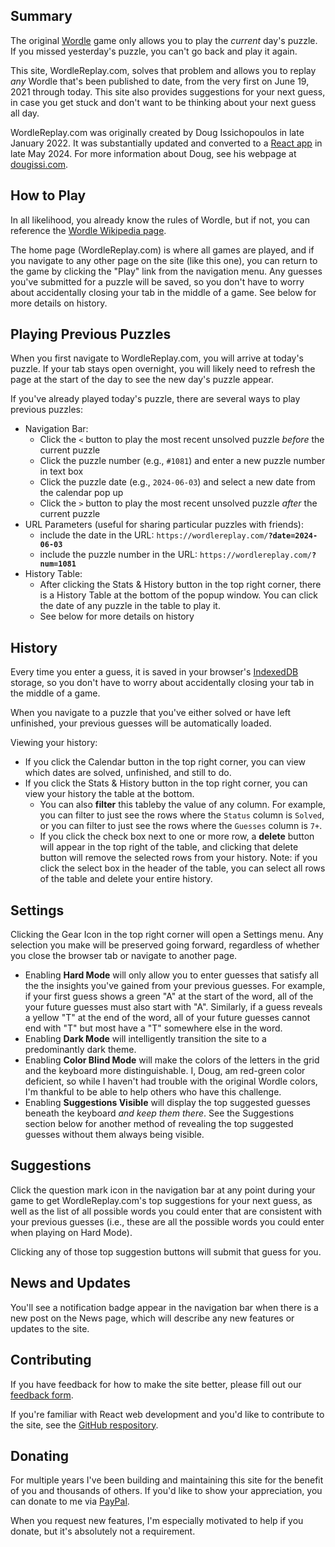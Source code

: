 ## Summary

The original [Wordle](https://en.wikipedia.org/wiki/Wordle) game only allows you to play the _current_ day's puzzle. If you missed yesterday's puzzle, you can't go back and play it again.

This site, WordleReplay.com, solves that problem and allows you to replay _any_ Wordle that's been published to date, from the very first on June 19, 2021 through today. This site also provides suggestions for your next guess, in case you get stuck and don't want to be thinking about your next guess all day.

WordleReplay.com was originally created by Doug Issichopoulos in late January 2022. It was substantially updated and converted to a [React app](https://react.dev/) in late May 2024. For more information about Doug, see his webpage at [dougissi.com](https://www.dougissi.com).


## How to Play

In all likelihood, you already know the rules of Wordle, but if not, you can reference the [Wordle Wikipedia page](https://en.wikipedia.org/wiki/Wordle).

The home page (WordleReplay.com) is where all games are played, and if you navigate to any other page on the site (like this one), you can return to the game by clicking the "Play" link from the navigation menu. Any guesses you've submitted for a puzzle will be saved, so you don't have to worry about accidentally closing your tab in the middle of a game. See below for more details on history.


## Playing Previous Puzzles

When you first navigate to WordleReplay.com, you will arrive at today's puzzle. If your tab stays open overnight, you will likely need to refresh the page at the start of the day to see the new day's puzzle appear.

If you've already played today's puzzle, there are several ways to play previous puzzles:
* Navigation Bar:
  * Click the `<` button to play the most recent unsolved puzzle _before_ the current puzzle
  * Click the puzzle number (e.g., `#1081`) and enter a new puzzle number in text box
  * Click the puzzle date (e.g., `2024-06-03`) and select a new date from the calendar pop up
  * Click the `>` button to play the most recent unsolved puzzle _after_ the current puzzle
* URL Parameters (useful for sharing particular puzzles with friends):
  * include the date in the URL: `https://wordlereplay.com/`**`?date=2024-06-03`**
  * include the puzzle number in the URL: `https://wordlereplay.com/`**`?num=1081`**
* History Table:
  * After clicking the Stats & History button in the top right corner, there is a History Table at the bottom of the popup window. You can click the date of any puzzle in the table to play it.
  * See below for more details on history


## History

Every time you enter a guess, it is saved in your browser's [IndexedDB](https://developer.mozilla.org/en-US/docs/Web/API/IndexedDB_API) storage, so you don't have to worry about accidentally closing your tab in the middle of a game.

When you navigate to a puzzle that you've either solved or have left unfinished, your previous guesses will be automatically loaded.

Viewing your history:
* If you click the Calendar button in the top right corner, you can view which dates are solved, unfinished, and still to do.
* If you click the Stats & History button in the top right corner, you can view your history the table at the bottom.
  * You can also **filter** this tableby the value of any column. For example, you can filter to just see the rows where the `Status` column is `Solved`, or you can filter to just see the rows where the `Guesses` column is `7+`.
  * If you click the check box next to one or more row, a **delete** button will appear in the top right of the table, and clicking that delete button will remove the selected rows from your history. Note: if you click the select box in the header of the table, you can select all rows of the table and delete your entire history.


## Settings

Clicking the Gear Icon in the top right corner will open a Settings menu. Any selection you make will be preserved going forward, regardless of whether you close the browser tab or navigate to another page.

* Enabling **Hard Mode** will only allow you to enter guesses that satisfy all the the insights you've gained from your previous guesses. For example, if your first guess shows a green "A" at the start of the word, all of the your future guesses must also start with "A". Similarly, if a guess reveals a yellow "T" at the end of the word, all of your future guesses cannot end with "T" but most have a "T" somewhere else in the word.
* Enabling **Dark Mode** will intelligently transition the site to a predominantly dark theme.
* Enabling **Color Blind Mode** will make the colors of the letters in the grid and the keyboard more distinguishable. I, Doug, am red-green color deficient, so while I haven't had trouble with the original Wordle colors, I'm thankful to be able to help others who have this challenge.
* Enabling **Suggestions Visible** will display the top suggested guesses beneath the keyboard _and keep them there_. See the Suggestions section below for another method of revealing the top suggested guesses without them always being visible.


## Suggestions

Click the question mark icon in the navigation bar at any point during your game to get WordleReplay.com's top suggestions for your next guess, as well as the list of all possible words you could enter that are consistent with your previous guesses (i.e., these are all the possible words you could enter when playing on Hard Mode).

Clicking any of those top suggestion buttons will submit that guess for you.


## News and Updates

You'll see a notification badge appear in the navigation bar when there is a new post on the News page, which will describe any new features or updates to the site.


## Contributing

If you have feedback for how to make the site better, please fill out our [feedback form](https://docs.google.com/forms/d/e/1FAIpQLSfKeTZCnnicWaVnn0PpGWvUjZvjrXeA7rx1wZUKCNnJJbIthA/viewform?usp=sf_link).

If you're familiar with React web development and you'd like to contribute to the site, see the [GitHub respository](https://github.com/dougissi/wordle-replay-react).


## Donating

For multiple years I've been building and maintaining this site for the benefit of you and thousands of others. If you'd like to show your appreciation, you can donate to me via [PayPal](https://www.paypal.com/donate/?hosted_button_id=JWHYPBKUV6FQE).

When you request new features, I'm especially motivated to help if you donate, but it's absolutely not a requirement.
